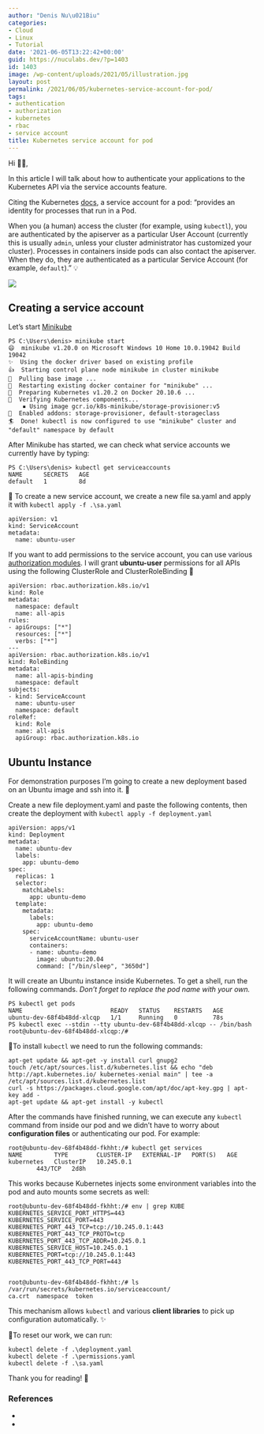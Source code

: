 ```yaml
---
author: "Denis Nu\u021Biu"
categories:
- Cloud
- Linux
- Tutorial
date: '2021-06-05T13:22:42+00:00'
guid: https://nuculabs.dev/?p=1403
id: 1403
image: /wp-content/uploads/2021/05/illustration.jpg
layout: post
permalink: /2021/06/05/kubernetes-service-account-for-pod/
tags:
- authentication
- authorization
- kubernetes
- rbac
- service account
title: Kubernetes service account for pod
---
```

Hi 🙋‍♂️,


In this article I will talk about how to authenticate your applications to the Kubernetes API via the service accounts feature.


Citing the Kubernetes [docs](https://kubernetes.io/docs/tasks/configure-pod-container/configure-service-account/), a service account for a pod: “provides an identity for processes that run in a Pod.


When you (a human) access the cluster (for example, using `kubectl`), you are authenticated by the apiserver as a particular User Account (currently this is usually `admin`, unless your cluster administrator has customized your cluster). Processes in containers inside pods can also contact the apiserver. When they do, they are authenticated as a particular Service Account (for example, `default`).” 💡


![](/wp-content/uploads/2021/05/illustration.jpg?w=800)
## Creating a service account


Let’s start [Minikube](https://minikube.sigs.k8s.io/docs/start/)


```
PS C:\Users\denis> minikube start
😄  minikube v1.20.0 on Microsoft Windows 10 Home 10.0.19042 Build 19042
✨  Using the docker driver based on existing profile
👍  Starting control plane node minikube in cluster minikube
🚜  Pulling base image ...
🔄  Restarting existing docker container for "minikube" ...
🐳  Preparing Kubernetes v1.20.2 on Docker 20.10.6 ...
🔎  Verifying Kubernetes components...
    ▪ Using image gcr.io/k8s-minikube/storage-provisioner:v5
🌟  Enabled addons: storage-provisioner, default-storageclass
🏄  Done! kubectl is now configured to use "minikube" cluster and "default" namespace by default
```


After Minikube has started, we can check what service accounts we currently have by typing:


```
PS C:\Users\denis> kubectl get serviceaccounts
NAME      SECRETS   AGE
default   1         8d
```


🤖 To create a new service account, we create a new file sa.yaml and apply it with `kubectl apply -f .\sa.yaml`


```
apiVersion: v1
kind: ServiceAccount
metadata:
  name: ubuntu-user
```


If you want to add permissions to the service account, you can use various [authorization modules](https://kubernetes.io/docs/reference/access-authn-authz/authorization/). I will grant **ubuntu-user** permissions for all APIs using the following ClusterRole and ClusterRoleBinding 🔐


```
apiVersion: rbac.authorization.k8s.io/v1
kind: Role
metadata:
  namespace: default
  name: all-apis
rules:
- apiGroups: ["*"]
  resources: ["*"]
  verbs: ["*"]
---
apiVersion: rbac.authorization.k8s.io/v1
kind: RoleBinding
metadata:
  name: all-apis-binding
  namespace: default
subjects:
- kind: ServiceAccount
  name: ubuntu-user
  namespace: default
roleRef:
  kind: Role
  name: all-apis
  apiGroup: rbac.authorization.k8s.io
```


## Ubuntu Instance


For demonstration purposes I’m going to create a new deployment based on an Ubuntu image and ssh into it. 🐬


Create a new file deployment.yaml and paste the following contents, then create the deployment with `kubectl apply -f deployment.yaml`


```
apiVersion: apps/v1
kind: Deployment
metadata:
  name: ubuntu-dev
  labels:
    app: ubuntu-demo
spec:
  replicas: 1
  selector:
    matchLabels:
      app: ubuntu-demo
  template:
    metadata:
      labels:
        app: ubuntu-demo
    spec:
      serviceAccountName: ubuntu-user
      containers:
      - name: ubuntu-demo
        image: ubuntu:20.04
        command: ["/bin/sleep", "3650d"]
```


It will create an Ubuntu instance inside Kubernetes. To get a shell, run the following commands. *Don’t forget to replace the pod name with your own.*


```
PS kubectl get pods
NAME                         READY   STATUS    RESTARTS   AGE
ubuntu-dev-68f4b48dd-xlcqp   1/1     Running   0          78s
PS kubectl exec --stdin --tty ubuntu-dev-68f4b48dd-xlcqp -- /bin/bash
root@ubuntu-dev-68f4b48dd-xlcqp:/#
```


🔧To install `kubectl` we need to run the following commands:


```
apt-get update && apt-get -y install curl gnupg2
touch /etc/apt/sources.list.d/kubernetes.list && echo "deb http://apt.kubernetes.io/ kubernetes-xenial main" | tee -a /etc/apt/sources.list.d/kubernetes.list
curl -s https://packages.cloud.google.com/apt/doc/apt-key.gpg | apt-key add -
apt-get update && apt-get install -y kubectl
```


After the commands have finished running, we can execute any `kubectl` command from inside our pod and we didn’t have to worry about **configuration files** or authenticating our pod. For example:


```
root@ubuntu-dev-68f4b48dd-fkhht:/# kubectl get services
NAME         TYPE        CLUSTER-IP   EXTERNAL-IP   PORT(S)   AGE
kubernetes   ClusterIP   10.245.0.1   
        443/TCP   2d8h
```


This works because Kubernetes injects some environment variables into the pod and auto mounts some secrets as well:


```
root@ubuntu-dev-68f4b48dd-fkhht:/# env | grep KUBE
KUBERNETES_SERVICE_PORT_HTTPS=443
KUBERNETES_SERVICE_PORT=443
KUBERNETES_PORT_443_TCP=tcp://10.245.0.1:443
KUBERNETES_PORT_443_TCP_PROTO=tcp
KUBERNETES_PORT_443_TCP_ADDR=10.245.0.1
KUBERNETES_SERVICE_HOST=10.245.0.1
KUBERNETES_PORT=tcp://10.245.0.1:443
KUBERNETES_PORT_443_TCP_PORT=443


root@ubuntu-dev-68f4b48dd-fkhht:/# ls /var/run/secrets/kubernetes.io/serviceaccount/
ca.crt  namespace  token
```


This mechanism allows `kubectl` and various **client libraries** to pick up configuration automatically. ✨


🧼To reset our work, we can run:


```
kubectl delete -f .\deployment.yaml
kubectl delete -f .\permissions.yaml
kubectl delete -f .\sa.yaml
```


Thank you for reading! 📖


### References


- 
- 